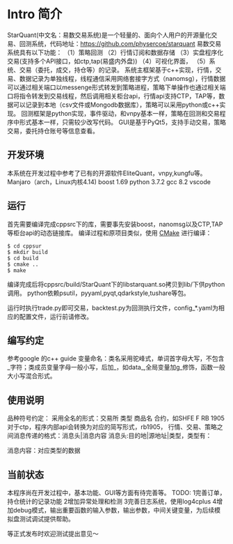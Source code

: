 Intro 简介
========
StarQuant(中文名：易数交易系统)是一个轻量的、面向个人用户的开源量化交易、回测系统，代码地址：https://github.com/physercoe/starquant 
易数交易系统具有以下功能：
（1）策略回测
（2）行情订阅和数据存储
（3）实盘程序化交易(支持多个API接口，如ctp,tap(易盛内外盘))
（4）可视化界面，
（5）系统、交易（委托，成交，持仓等）的记录。
系统主框架基于c++实现，行情，交易、数据记录为单独线程，线程通信采用网络套接字方式（nanomsg），行情数据可以通过相关端口以messenge形式转发到策略进程，策略下单操作也通过相关端口将指令转发到交易线程，然后调用相关柜台api，行情api支持CTP，TAP等，数据可以记录到本地（csv文件或Mongodb数据库），策略可以采用python或c++实现。
回测框架是python实现，事件驱动，和vnpy基本一样，策略在回测和交易程序中形式基本一样，只需较少改写代码。
GUI是基于PyQt5，支持手动交易，策略交易，委托持仓账号等信息查看。

开发环境
------------------
本系统在开发过程中参考了已有的开源软件EliteQuant，vnpy,kungfu等。
Manjaro（arch，Linux内核4.14)
boost 1.69
python 3.7.2
gcc 8.2
vscode

运行
--------------

首先需要编译完成cppsrc下的库，需要事先安装boost，nanomsg以及CTP,TAP等柜台api的动态链接库。
编译过程和原项目类似，使用 [CMake](https://cmake.org) 进行编译：

```
$ cd cppsur
$ mkdir build
$ cd build
$ cmake ..
$ make
```
编译完成后将cppsrc/build/StarQuant下的libstarquant.so拷贝到lib/下供python调用。
python依赖psutil，pyyaml,pyqt,qdarkstyle,tushare等包。

运行时执行trade.py即可交易，backtest.py为回测执行文件，config_*.yaml为相应的配置文件，运行前请修改。

编写约定
-------------------
参考google 的c++ guide
变量命名：类名采用驼峰式，单词首字母大写，不包含_字符；类成员变量字母一般小写，后加_，如data_,全局变量加g_修饰，函数一般大小写混合形式。



使用说明
-------
品种符号约定：
  采用全名的形式：交易所 类型 商品名 合约，如SHFE F RB 1905
  对于ctp，程序内部api会转换为对应的简写形式，rb1905，
行情、交易、策略之间消息传递的格式：消息头|消息内容
 消息头:目的地|源地址|类型，类型有：
 
 消息内容：对应类型的数据

 
 



当前状态
-----------------
本程序尚在开发过程中，基本功能、GUI等方面有待完善等。
TODO:
1完善订单，持仓统计的记录功能
2增加异常处理和检测
3完善日志系统，使用log4cplus
4增加debug模式，输出重要函数的输入参数，输出参数，中间关键变量，为后续模拟盘测试调试提供帮助。



等正式发布时欢迎测试提出意见～



